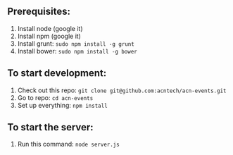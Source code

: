 ## Prerequisites:
1. Install node (google it)
1. Install npm (google it)
1. Install grunt: `sudo npm install -g grunt`
1. Install bower: `sudo npm install -g bower`

## To start development:
1. Check out this repo: `git clone git@github.com:acntech/acn-events.git`
1. Go to repo: `cd acn-events`
1. Set up everything: `npm install`

## To start the server:
1. Run this command: `node server.js`
